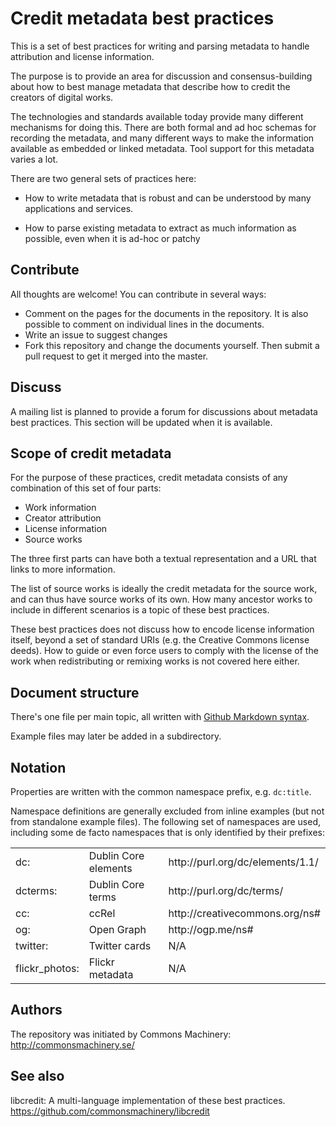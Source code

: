 Credit metadata best practices
==============================

This is a set of best practices for writing and parsing metadata to
handle attribution and license information.

The purpose is to provide an area for discussion and
consensus-building about how to best manage metadata that describe how
to credit the creators of digital works.

The technologies and standards available today provide many different
mechanisms for doing this.  There are both formal and ad hoc schemas
for recording the metadata, and many different ways to make the
information available as embedded or linked metadata.  Tool support
for this metadata varies a lot.

There are two general sets of practices here:

* How to write metadata that is robust and can be understood by many
  applications and services.

* How to parse existing metadata to extract as much information as
  possible, even when it is ad-hoc or patchy


Contribute
----------

All thoughts are welcome!  You can contribute in several ways:

* Comment on the pages for the documents in the repository.  It is
  also possible to comment on individual lines in the documents.
* Write an issue to suggest changes
* Fork this repository and change the documents yourself.  Then submit
  a pull request to get it merged into the master.


Discuss
-------

A mailing list is planned to provide a forum for discussions about
metadata best practices.  This section will be updated when it is
available.


Scope of credit metadata
------------------------

For the purpose of these practices, credit metadata consists of any
combination of this set of four parts:

* Work information
* Creator attribution
* License information
* Source works

The three first parts can have both a textual representation and a URL
that links to more information.

The list of source works is ideally the credit metadata for the source
work, and can thus have source works of its own.  How many ancestor
works to include in different scenarios is a topic of these best
practices.

These best practices does not discuss how to encode license
information itself, beyond a set of standard URIs (e.g. the Creative
Commons license deeds).  How to guide or even force users to comply
with the license of the work when redistributing or remixing works is
not covered here either.


Document structure
------------------

There's one file per main topic, all written with [Github Markdown
syntax](https://help.github.com/articles/github-flavored-markdown).

Example files may later be added in a subdirectory.


Notation
--------

Properties are written with the common namespace prefix,
e.g. ```dc:title```.

Namespace definitions are generally excluded from inline examples (but
not from standalone example files).  The following set of namespaces
are used, including some de facto namespaces that is only identified
by their prefixes:

<table>
 <tr>
  <td>dc:</td>
  <td>Dublin Core elements</td>
  <td>http://purl.org/dc/elements/1.1/</td>
 </tr>
 <tr>
  <td>dcterms:</td>
  <td>Dublin Core terms</td>
  <td>http://purl.org/dc/terms/</td>
 </tr>
 <tr>
  <td>cc:</td>
  <td>ccRel</td>
  <td>http://creativecommons.org/ns#</td>
 </tr>
 <tr>
  <td>og:</td>
  <td>Open Graph</td>
  <td>http://ogp.me/ns#</td>
 </tr>
 <tr>
  <td>twitter:</td>
  <td>Twitter cards</td>
  <td>N/A</td>
 </tr>
 <tr>
  <td>flickr_photos:</td>
  <td>Flickr metadata</td>
  <td>N/A</td>
 </tr>
</table>


Authors
-------

The repository was initiated by Commons Machinery:
http://commonsmachinery.se/


See also
--------

libcredit: A multi-language implementation of these best practices.
https://github.com/commonsmachinery/libcredit
